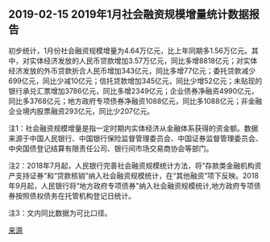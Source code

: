 ## 2019-02-15 2019年1月社会融资规模增量统计数据报告

初步统计，1月份社会融资规模增量为4.64万亿元，比上年同期多1.56万亿元。其中，对实体经济发放的人民币贷款增加3.57万亿元，同比多增8818亿元；对实体经济发放的外币贷款折合人民币增加343亿元，同比多增77亿元；委托贷款减少699亿元，同比少减10亿元；信托贷款增加345亿元，同比少增52亿元；未贴现的银行承兑汇票增加3786亿元，同比多增2349亿元；企业债券净融资4990亿元，同比多3768亿元；地方政府专项债券净融资1088亿元，同比多1088亿元；非金融企业境内股票融资293亿元，同比少207亿元。

注1：社会融资规模增量是指一定时期内实体经济从金融体系获得的资金额。数据来源于中国人民银行、中国银行保险监督管理委员会、中国证券监督管理委员会、中央国债登记结算有限责任公司、银行间市场交易商协会等部门。

注2：2018年7月起，人民银行完善社会融资规模统计方法，将“存款类金融机构资产支持证券”和“贷款核销”纳入社会融资规模统计，在“其他融资”项下反映。2018年9月起，人民银行将“地方政府专项债券”纳入社会融资规模统计,地方政府专项债券按照债权债务在托管机构登记日统计。

注3：文内同比数据为可比口径。

[来源](http://www.gov.cn/shuju/2019-02/15/content_5366343.htm)